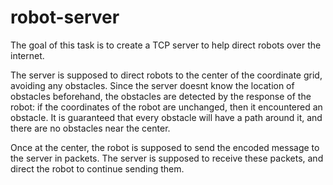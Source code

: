 # robot-server

The goal of this task is to create a TCP server to help direct robots over the internet.

The server is supposed to direct robots to the center of the coordinate grid, avoiding any obstacles. Since the server doesnt know the location of obstacles beforehand, the obstacles are detected by the response of the robot: if the coordinates of the robot are unchanged, then it encountered an obstacle. It is guaranteed that every obstacle will have a path around it, and there are no obstacles near the center.

Once at the center, the robot is supposed to send the encoded message to the server in packets. The server is supposed to receive these packets, and direct the robot to continue sending them.
